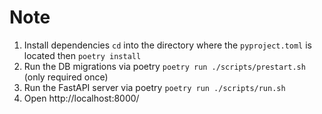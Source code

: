 # Note

1. Install dependencies `cd` into the directory where the `pyproject.toml` is located then `poetry install`
2. Run the DB migrations via poetry `poetry run ./scripts/prestart.sh` (only required once)
3. Run the FastAPI server via poetry `poetry run ./scripts/run.sh`
4. Open http://localhost:8000/
